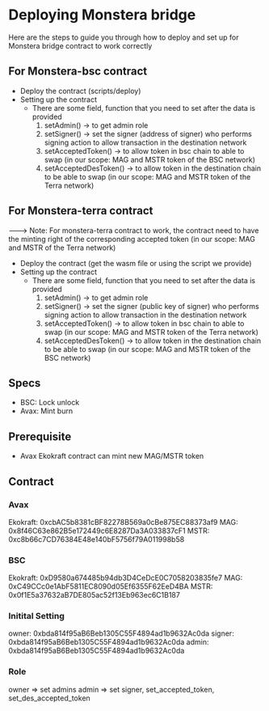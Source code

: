 # Deploying Monstera bridge 
Here are the steps to guide you through how to deploy and set up for Monstera bridge contract to work correctly 

## For Monstera-bsc contract 
- Deploy the contract (scripts/deploy)
- Setting up the contract
    - There are some field, function that you need to set after the data is provided 
        1. setAdmin()  -> to get admin role 
        2. setSigner()  -> set the signer (address of signer) who performs signing action to allow transaction in the destination network 
        2. setAcceptedToken() -> to allow token in bsc chain to able to swap (in our scope: MAG and MSTR token of the BSC network)
        3. setAcceptedDesToken() -> to allow token in the destination chain to be able to swap (in our scope: MAG and MSTR token of the Terra network)


## For Monstera-terra contract 
---> Note: For monstera-terra contract to work, the contract need to have the minting right of the corresponding accepted token (in our scope: MAG and MSTR of the Terra network)

- Deploy the contract (get the wasm file or using the script we provide)
- Setting up the contract 
    - There are some field, function that you need to set after the data is provided 
        1. setAdmin()  -> to get admin role 
        2. setSigner()  -> set the signer (public key of signer) who performs signing action to allow transaction in the destination network 
        2. setAcceptedToken() -> to allow token in bsc chain to able to swap (in our scope: MAG and MSTR token of the Terra network)
        3. setAcceptedDesToken() -> to allow token in the destination chain to be able to swap (in our scope: MAG and MSTR token of the BSC network)

## Specs
- BSC: Lock unlock
- Avax: Mint burn 

## Prerequisite
- Avax Ekokraft contract can mint new MAG/MSTR token

## Contract 
### Avax
Ekokraft: 0xcbAC5b8381cBF82278B569a0cBe875EC88373af9
MAG: 0x8f46C63e862B5e172449c6E8287Da3A033837cF1
MSTR: 0xc8b66c7CD76384E48e140bF5756f79A011998b58


### BSC
Ekokraft: 0xD9580a674485b94db3D4CeDcE0C7058203835fe7
MAG: 0xC49CCc0e1AbF5811EC8090d05Ef6355F62EeD4BA
MSTR: 0x0f1E5a37632aB7DE805ac52f13Eb963ec6C1B187

### Initital Setting
owner: 0xbda814f95aB6Beb1305C55F4894ad1b9632Ac0da
signer: 0xbda814f95aB6Beb1305C55F4894ad1b9632Ac0da
admin: 0xbda814f95aB6Beb1305C55F4894ad1b9632Ac0da 

###   Role
owner => set admins 
admin => set signer, set_accepted_token, set_des_accepted_token
